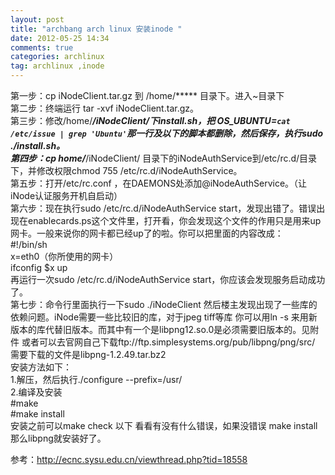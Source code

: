 ```yaml
---
layout: post
title: "archbang arch linux 安装inode "
date: 2012-05-25 14:34
comments: true
categories: archlinux 
tag: archlinux ,inode
---
```


第一步：cp iNodeClient.tar.gz 到 /home/***** 目录下。进入~目录下  
第二步：终端运行 tar -xvf iNodeClient.tar.gz。  
第三步：修改/home/*****/iNodeClient/下install.sh，把 OS_UBUNTU=`cat /etc/issue | grep 'Ubuntu'`那一行及以下的脚本都删除，然后保存，执行sudo ./install.sh。  
第四步：cp  home/*****/iNodeClient/ 目录下的iNodeAuthService到/etc/rc.d/目录下，并修改权限chmod 755 /etc/rc.d/iNodeAuthService。  
第五步：打开/etc/rc.conf ，在DAEMONS处添加@iNodeAuthService。（让iNode认证服务开机自启动）   
第六步：现在执行sudo /etc/rc.d/iNodeAuthService start，发现出错了。错误出现在enablecards.ps这个文件里，打开看，你会发现这个文件的作用只是用来up网卡。一般来说你的网卡都已经up了的啦。你可以把里面的内容改成：   
#!/bin/sh  
x=eth0（你所使用的网卡）   
ifconfig $x up    
再运行一次sudo /etc/rc.d/iNodeAuthService start，你应该会发现服务启动成功了。    
第七步：命令行里面执行一下sudo ./iNodeClient 然后楼主发现出现了一些库的依赖问题。iNode需要一些比较旧的库，对于jpeg tiff等库 你可以用ln -s 来用新版本的库代替旧版本。而其中有一个是libpng12.so.0是必须需要旧版本的。见附件 或者可以去官网自己下载ftp://ftp.simplesystems.org/pub/libpng/png/src/    
需要下载的文件是libpng-1.2.49.tar.bz2   
安装方法如下：   
1.解压，然后执行./configure --prefix=/usr/   
2.编译及安装   
#make    
#make install   
安装之前可以make check 以下 看看有没有什么错误，如果没错误 make install 那么libpng就安装好了。   

   


参考：http://ecnc.sysu.edu.cn/viewthread.php?tid=18558